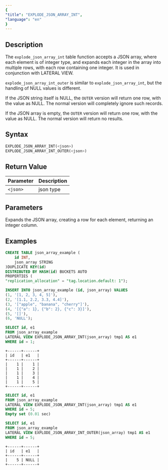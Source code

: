```yaml
---
{
"title": "EXPLODE_JSON_ARRAY_INT",
"language": "en"
}
---
```


## Description

The `explode_json_array_int` table function accepts a JSON array, where each element is of integer type, and expands each integer in the array into multiple rows, with each row containing one integer. It is used in conjunction with LATERAL VIEW.

`explode_json_array_int_outer` is similar to `explode_json_array_int`, but the handling of NULL values is different.

If the JSON string itself is NULL, the `OUTER` version will return one row, with the value as NULL. The normal version will completely ignore such records.

If the JSON array is empty, the `OUTER` version will return one row, with the value as NULL. The normal version will return no results.

## Syntax
```sql
EXPLODE_JSON_ARRAY_INT(<json>)
EXPLODE_JSON_ARRAY_INT_OUTER(<json>)
```

## Return Value

| Parameter | Description |
| -- | -- |
| `<json>` | json type |

## Parameters

Expands the JSON array, creating a row for each element, returning an integer column.

## Examples

```sql
CREATE TABLE json_array_example (
    id INT,
    json_array STRING
)DUPLICATE KEY(id)
DISTRIBUTED BY HASH(id) BUCKETS AUTO
PROPERTIES (
"replication_allocation" = "tag.location.default: 1");
```

```sql
INSERT INTO json_array_example (id, json_array) VALUES
(1, '[1, 2, 3, 4, 5]'),
(2, '[1.1, 2.2, 3.3, 4.4]'),
(3, '["apple", "banana", "cherry"]'),
(4, '[{"a": 1}, {"b": 2}, {"c": 3}]'),
(5, '[]'),
(6, 'NULL');
```

```sql
SELECT id, e1
FROM json_array_example
LATERAL VIEW EXPLODE_JSON_ARRAY_INT(json_array) tmp1 AS e1
WHERE id = 1;
```

```text
+------+------+
| id   | e1   |
+------+------+
|    1 |    1 |
|    1 |    2 |
|    1 |    3 |
|    1 |    4 |
|    1 |    5 |
+------+------+
```

```sql
SELECT id, e1
FROM json_array_example
LATERAL VIEW EXPLODE_JSON_ARRAY_INT(json_array) tmp1 AS e1
WHERE id = 5;
Empty set (0.01 sec)
```

```sql
SELECT id, e1
FROM json_array_example
LATERAL VIEW EXPLODE_JSON_ARRAY_INT_OUTER(json_array) tmp1 AS e1
WHERE id = 5;
```

```text
+------+------+
| id   | e1   |
+------+------+
|    5 | NULL |
+------+------+
```